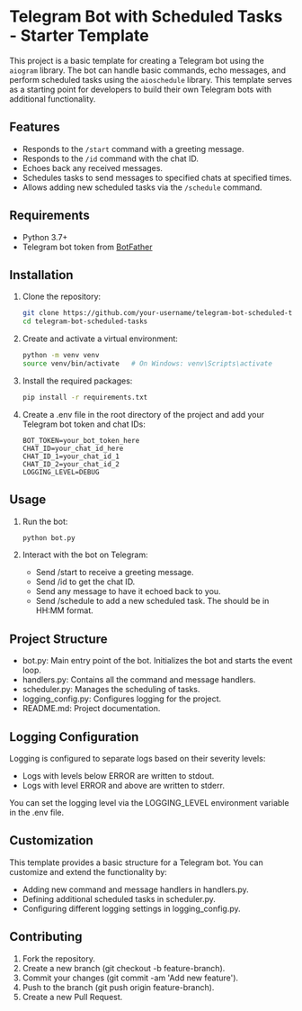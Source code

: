 # Telegram Bot with Scheduled Tasks - Starter Template

This project is a basic template for creating a Telegram bot using the `aiogram` library. The bot can handle basic commands, echo messages, and perform scheduled tasks using the `aioschedule` library. This template serves as a starting point for developers to build their own Telegram bots with additional functionality.

## Features

- Responds to the `/start` command with a greeting message.
- Responds to the `/id` command with the chat ID.
- Echoes back any received messages.
- Schedules tasks to send messages to specified chats at specified times.
- Allows adding new scheduled tasks via the `/schedule` command.

## Requirements

- Python 3.7+
- Telegram bot token from [BotFather](https://t.me/BotFather)

## Installation

1. Clone the repository:

   ```sh
   git clone https://github.com/your-username/telegram-bot-scheduled-tasks.git
   cd telegram-bot-scheduled-tasks
   ```
   
2. Create and activate a virtual environment:
    ```sh
    python -m venv venv
    source venv/bin/activate   # On Windows: venv\Scripts\activate
    ```

3. Install the required packages:
    ```sh
    pip install -r requirements.txt
    ```
4. Create a .env file in the root directory of the project and add your Telegram bot token and chat IDs:
    ```env
    BOT_TOKEN=your_bot_token_here
    CHAT_ID=your_chat_id_here
    CHAT_ID_1=your_chat_id_1
    CHAT_ID_2=your_chat_id_2
    LOGGING_LEVEL=DEBUG
    ```

## Usage

1. Run the bot:
    ```sh
    python bot.py
    ```

2. Interact with the bot on Telegram: 
   - Send /start to receive a greeting message.
   - Send /id to get the chat ID.
   - Send any message to have it echoed back to you.
   - Send /schedule <time> <message> to add a new scheduled task. The <time> should be in HH:MM format.

## Project Structure

- bot.py: Main entry point of the bot. Initializes the bot and starts the event loop.
- handlers.py: Contains all the command and message handlers.
- scheduler.py: Manages the scheduling of tasks.
- logging_config.py: Configures logging for the project.
- README.md: Project documentation.

## Logging Configuration

Logging is configured to separate logs based on their severity levels:

-	Logs with levels below ERROR are written to stdout.
-	Logs with level ERROR and above are written to stderr.

You can set the logging level via the LOGGING_LEVEL environment variable in the .env file.

## Customization

This template provides a basic structure for a Telegram bot. You can customize and extend the functionality by:

-	Adding new command and message handlers in handlers.py.
-	Defining additional scheduled tasks in scheduler.py.
-	Configuring different logging settings in logging_config.py.

## Contributing

1.	Fork the repository.
2.	Create a new branch (git checkout -b feature-branch).
3.	Commit your changes (git commit -am 'Add new feature').
4.	Push to the branch (git push origin feature-branch).
5.	Create a new Pull Request.